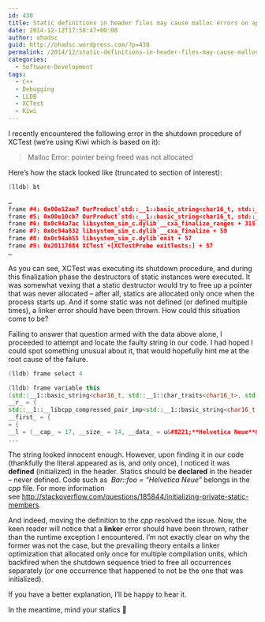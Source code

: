 ```yaml
---
id: 430
title: Static definitions in header files may cause malloc errors on application teardown
date: 2014-12-12T17:50:47+00:00
author: ohadsc
guid: http://ohadsc.wordpress.com/?p=430
permalink: /2014/12/static-definitions-in-header-files-may-cause-malloc-errors-on-application-teardown/
categories:
  - Software-Development
tags:
  - C++
  - Debugging
  - LLDB
  - XCTest
  - Kiwi
---
```

I recently encountered the following error in the shutdown procedure of XCTest (we&#8217;re using Kiwi which is based on it):

> Malloc Error: pointer being freed was not allocated

Here&#8217;s how the stack looked like (truncated to section of interest):

```cpp
(lldb) bt
  
…
frame #4: 0x00e12ae7 OurProduct`std::__1::basic_string<char16_t, std::__1::char_traits<char16_t>, std::__1::allocator<char16_t> >::~basic_string(this=0x042a2058) + 103 at string:2093
frame #5: 0x00e10cb7 OurProduct`std::__1::basic_string<char16_t, std::__1::char_traits<char16_t>, std::__1::allocator<char16_t> >::~basic_string(this=0x042a2058) + 23 at string:2090
frame #6: 0x0c94a7ac libsystem_sim_c.dylib`__cxa_finalize_ranges + 315
frame #7: 0x0c94a832 libsystem_sim_c.dylib`__cxa_finalize + 59
frame #8: 0x0c94ab55 libsystem_sim_c.dylib`exit + 57
frame #9: 0x20117684 XCTest`+[XCTestProbe exitTests:] + 57
…
```

As you can see, XCTest was executing its shutdown procedure, and during this finalization phase the destructors of static instances were executed. It was somewhat vexing that a static destructor would try to free up a pointer that was never allocated &#8211; after all, statics are allocated only once when the process starts up. And if some static was not defined (or defined multiple times), a linker error should have been thrown. How could this situation come to be?

Failing to answer that question armed with the data above alone, I proceeded to attempt and locate the faulty string in our code. I had hoped I could spot something unusual about it, that would hopefully hint me at the root cause of the failure.

```cpp
(lldb) frame select 4

(lldb) frame variable this
(std::__1::basic_string<char16_t, std::__1::char_traits<char16_t>, std::__1::allocator<char16_t> >) *this = {
__r_ = {
std::__1::__libcpp_compressed_pair_imp<std::__1::basic_string<char16_t, std::__1::char_traits<char16_t>, std::__1::allocator<char16_t> >::__rep, std::__1::allocator<char16_t> > = {
__first_ = {
= {
__l = (__cap_ = 17, __size_ = 14, __data_ = u&#8221;**Helvetica Neue**&#8220;)
...
```

The string looked innocent enough. However, upon finding it in our code (thankfully the literal appeared as is, and only once), I noticed it was **defined** (initialized) in the header. Statics should be **declared** in the header &#8211; never defined. Code such as  _Bar::foo = &#8220;Helvetica Neue&#8221;_ belongs in the _cpp_ file. For more information see <http://stackoverflow.com/questions/185844/initializing-private-static-members>.

And indeed, moving the definition to the _cpp_ resolved the issue. Now, the keen reader will notice that a **linker** error should have been thrown, rather than the runtime exception I encountered. I&#8217;m not exactly clear on why the former was not the case, but the prevailing theory entails a linker optimization that allocated only once for multiple compilation units, which backfired when the shutdown sequence tried to free all occurrences separately (or one occurrence that happened to not be the one that was initialized).

If you have a better explanation, I&#8217;ll be happy to hear it.
  
In the meantime, mind your statics 🙂